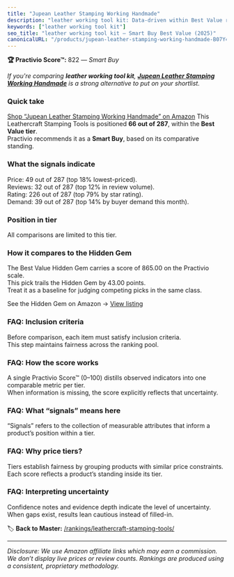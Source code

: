 ```yaml
---
title: "Jupean Leather Stamping Working Handmade"
description: "leather working tool kit: Data-driven within Best Value ranking using the Practivio Score™. Positioned by quality, value, demand, findability, momentum."
keywords: ["leather working tool kit"]
seo_title: "leather working tool kit — Smart Buy Best Value (2025)"
canonicalURL: "/products/jupean-leather-stamping-working-handmade-B07Y4TMHCX/"
---
```


**🏆 Practivio Score™:** 822 — _Smart Buy_


*If you're comparing **leather working tool kit**, **[Jupean Leather Stamping Working Handmade](https://www.amazon.com/dp/B07Y4TMHCX?tag=practivio-20)** is a strong alternative to put on your shortlist.*
### Quick take
[Shop “Jupean Leather Stamping Working Handmade” on Amazon](https://www.amazon.com/dp/B07Y4TMHCX?tag=practivio-20)
This Leathercraft Stamping Tools is positioned **66 out of 287**, within the **Best Value tier**.  
Practivio recommends it as a **Smart Buy**, based on its comparative standing.

### What the signals indicate
Price: 49 out of 287 (top 18% lowest-priced).  
Reviews: 32 out of 287 (top 12% in review volume).  
Rating: 226 out of 287 (top 79% by star rating).  
Demand: 39 out of 287 (top 14% by buyer demand this month).

### Position in tier
All comparisons are limited to this tier.

### How it compares to the Hidden Gem
The Best Value Hidden Gem carries a score of 865.00 on the Practivio scale.  
This pick trails the Hidden Gem by 43.00 points.  
Treat it as a baseline for judging competing picks in the same class.  

See the Hidden Gem on Amazon → [View listing](https://www.amazon.com/dp/B014549SNG?tag=practivio-20)

### FAQ: Inclusion criteria
Before comparison, each item must satisfy inclusion criteria.  
This step maintains fairness across the ranking pool.

### FAQ: How the score works
A single Practivio Score™ (0–100) distills observed indicators into one comparable metric per tier.  
When information is missing, the score explicitly reflects that uncertainty.

### FAQ: What “signals” means here
“Signals” refers to the collection of measurable attributes that inform a product’s position within a tier.

### FAQ: Why price tiers?
Tiers establish fairness by grouping products with similar price constraints.  
Each score reflects a product’s standing inside its tier.

### FAQ: Interpreting uncertainty
Confidence notes and evidence depth indicate the level of uncertainty.  
When gaps exist, results lean cautious instead of filled-in.


🏷️ **Back to Master:** [/rankings/leathercraft-stamping-tools/](/rankings/leathercraft-stamping-tools/)

---
_Disclosure: We use Amazon affiliate links which may earn a commission. We don’t display live prices or review counts. Rankings are produced using a consistent, proprietary methodology._
